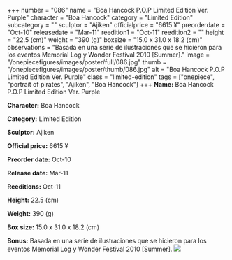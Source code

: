 +++
number = "086"
name = "Boa Hancock P.O.P Limited Edition Ver. Purple"
character = "Boa Hancock"
category = "Limited Edition"
subcategory = ""
sculptor = "Ajiken"
officialprice = "6615 ¥"
preorderdate = "Oct-10"
releasedate = "Mar-11"
reedition1 = "Oct-11"
reedition2 = ""
height = "22.5 (cm)"
weight = "390 (g)"
boxsize = "15.0 x 31.0 x 18.2 (cm)"
observations = "Basada en una serie de ilustraciones que se hicieron para los eventos Memorial Log y Wonder Festival 2010 [Summer]."
image = "/onepiecefigures/images/poster/full/086.jpg"
thumb = "/onepiecefigures/images/poster/thumb/086.jpg"
alt = "Boa Hancock P.O.P Limited Edition Ver. Purple"
class = "limited-edition"
tags = ["onepiece", "portrait of pirates", "Ajiken", "Boa Hancock"]
+++
**Name:** Boa Hancock P.O.P Limited Edition Ver. Purple

**Character:** Boa Hancock

**Category:** Limited Edition 

**Sculptor:** Ajiken

**Official price:** 6615 ¥

**Preorder date:** Oct-10

**Release date:** Mar-11

**Reeditions:** Oct-11

**Height:** 22.5 (cm)

**Weight:** 390 (g)

**Box size:** 15.0 x 31.0 x 18.2 (cm)

**Bonus:** Basada en una serie de ilustraciones que se hicieron para los eventos Memorial Log y Wonder Festival 2010 [Summer].
<img src="/onepiecefigures/images/poster/thumb/086.jpg">